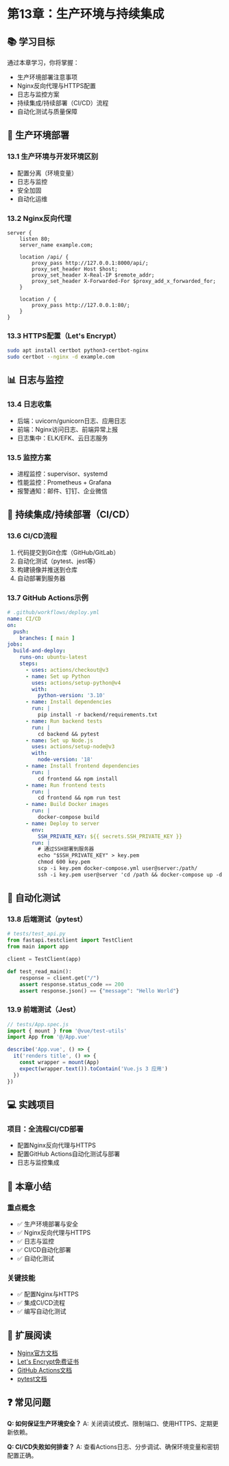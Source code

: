# 第13章：生产环境与持续集成

## 📚 学习目标

通过本章学习，你将掌握：
- 生产环境部署注意事项
- Nginx反向代理与HTTPS配置
- 日志与监控方案
- 持续集成/持续部署（CI/CD）流程
- 自动化测试与质量保障

## 🚀 生产环境部署

### 13.1 生产环境与开发环境区别
- 配置分离（环境变量）
- 日志与监控
- 安全加固
- 自动化运维

### 13.2 Nginx反向代理

```nginx
server {
    listen 80;
    server_name example.com;

    location /api/ {
        proxy_pass http://127.0.0.1:8000/api/;
        proxy_set_header Host $host;
        proxy_set_header X-Real-IP $remote_addr;
        proxy_set_header X-Forwarded-For $proxy_add_x_forwarded_for;
    }

    location / {
        proxy_pass http://127.0.0.1:80/;
    }
}
```

### 13.3 HTTPS配置（Let's Encrypt）

```bash
sudo apt install certbot python3-certbot-nginx
sudo certbot --nginx -d example.com
```

## 📊 日志与监控

### 13.4 日志收集
- 后端：uvicorn/gunicorn日志、应用日志
- 前端：Nginx访问日志、前端异常上报
- 日志集中：ELK/EFK、云日志服务

### 13.5 监控方案
- 进程监控：supervisor、systemd
- 性能监控：Prometheus + Grafana
- 报警通知：邮件、钉钉、企业微信

## 🔄 持续集成/持续部署（CI/CD）

### 13.6 CI/CD流程
1. 代码提交到Git仓库（GitHub/GitLab）
2. 自动化测试（pytest、jest等）
3. 构建镜像并推送到仓库
4. 自动部署到服务器

### 13.7 GitHub Actions示例

```yaml
# .github/workflows/deploy.yml
name: CI/CD
on:
  push:
    branches: [ main ]
jobs:
  build-and-deploy:
    runs-on: ubuntu-latest
    steps:
      - uses: actions/checkout@v3
      - name: Set up Python
        uses: actions/setup-python@v4
        with:
          python-version: '3.10'
      - name: Install dependencies
        run: |
          pip install -r backend/requirements.txt
      - name: Run backend tests
        run: |
          cd backend && pytest
      - name: Set up Node.js
        uses: actions/setup-node@v3
        with:
          node-version: '18'
      - name: Install frontend dependencies
        run: |
          cd frontend && npm install
      - name: Run frontend tests
        run: |
          cd frontend && npm run test
      - name: Build Docker images
        run: |
          docker-compose build
      - name: Deploy to server
        env:
          SSH_PRIVATE_KEY: ${{ secrets.SSH_PRIVATE_KEY }}
        run: |
          # 通过SSH部署到服务器
          echo "$SSH_PRIVATE_KEY" > key.pem
          chmod 600 key.pem
          scp -i key.pem docker-compose.yml user@server:/path/
          ssh -i key.pem user@server 'cd /path && docker-compose up -d'
```

## 🧪 自动化测试

### 13.8 后端测试（pytest）

```python
# tests/test_api.py
from fastapi.testclient import TestClient
from main import app

client = TestClient(app)

def test_read_main():
    response = client.get("/")
    assert response.status_code == 200
    assert response.json() == {"message": "Hello World"}
```

### 13.9 前端测试（Jest）

```javascript
// tests/App.spec.js
import { mount } from '@vue/test-utils'
import App from '@/App.vue'

describe('App.vue', () => {
  it('renders title', () => {
    const wrapper = mount(App)
    expect(wrapper.text()).toContain('Vue.js 3 应用')
  })
})
```

## 💻 实践项目

### 项目：全流程CI/CD部署
- 配置Nginx反向代理与HTTPS
- 配置GitHub Actions自动化测试与部署
- 日志与监控集成

## 📝 本章小结

### 重点概念
- ✅ 生产环境部署与安全
- ✅ Nginx反向代理与HTTPS
- ✅ 日志与监控
- ✅ CI/CD自动化部署
- ✅ 自动化测试

### 关键技能
- ✅ 配置Nginx与HTTPS
- ✅ 集成CI/CD流程
- ✅ 编写自动化测试

## 🔗 扩展阅读
- [Nginx官方文档](https://nginx.org/zh/docs/)
- [Let's Encrypt免费证书](https://letsencrypt.org/zh-cn/)
- [GitHub Actions文档](https://docs.github.com/en/actions)
- [pytest文档](https://docs.pytest.org/zh/latest/)

## ❓ 常见问题

**Q: 如何保证生产环境安全？**
A: 关闭调试模式、限制端口、使用HTTPS、定期更新依赖。

**Q: CI/CD失败如何排查？**
A: 查看Actions日志、分步调试、确保环境变量和密钥配置正确。 